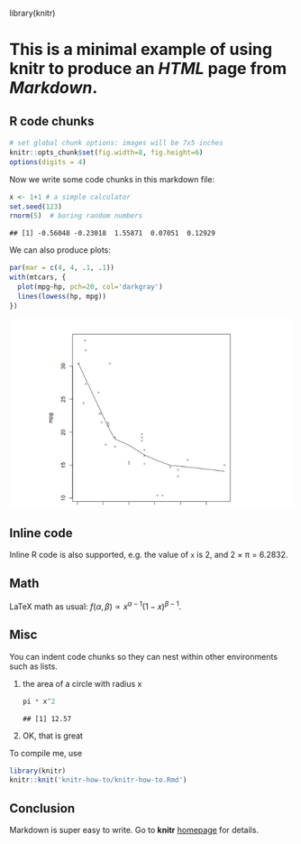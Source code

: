 library(knitr)
# This is a minimal example of using **knitr** to produce an _HTML_ page from _Markdown_.

## R code chunks


``` r
# set global chunk options: images will be 7x5 inches
knitr::opts_chunk$set(fig.width=8, fig.height=6)
options(digits = 4)
```

Now we write some code chunks in this markdown file:


``` r
x <- 1+1 # a simple calculator
set.seed(123)
rnorm(5)  # boring random numbers
```

```
## [1] -0.56048 -0.23018  1.55871  0.07051  0.12929
```

We can also produce plots:


``` r
par(mar = c(4, 4, .1, .1))
with(mtcars, {
  plot(mpg~hp, pch=20, col='darkgray')
  lines(lowess(hp, mpg))
})
```

![plot of chunk graphics](figure/graphics-1.png)

## Inline code

Inline R code is also supported, e.g. the value of `x` is 2, and 2 &times; &pi;
= 6.2832.

## Math

LaTeX math as usual: $f(\alpha, \beta) \propto x^{\alpha-1}(1-x)^{\beta-1}$.

## Misc

You can indent code chunks so they can nest within other environments such as lists.

1. the area of a circle with radius x
    
    ``` r
    pi * x^2
    ```
    
    ```
    ## [1] 12.57
    ```
2. OK, that is great

To compile me, use


``` r
library(knitr)
knitr::knit('knitr-how-to/knitr-how-to.Rmd')
```

## Conclusion

Markdown is super easy to write. Go to **knitr** [homepage](https://yihui.org/knitr/) for details.
